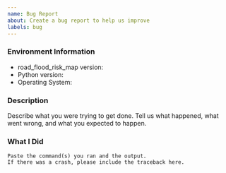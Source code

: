 ```yaml
---
name: Bug Report
about: Create a bug report to help us improve
labels: bug
---
```


<!-- Please search existing issues to avoid creating duplicates. -->

### Environment Information

-   road_flood_risk_map version:
-   Python version:
-   Operating System:

### Description

Describe what you were trying to get done.
Tell us what happened, what went wrong, and what you expected to happen.

### What I Did

```
Paste the command(s) you ran and the output.
If there was a crash, please include the traceback here.
```
